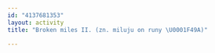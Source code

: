 ```yaml
---
id: "4137681353"
layout: activity
title: "Broken miles II. (zn. miluju on runy \U0001F49A)"

---
```

